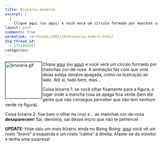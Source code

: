 ```yaml
---
title: Bruxaria moderna
excerpt: |
  |
    Clique aqui (ou aqui) e você verá um círculo formado por manchas cor-de-rosa. A animação faz com que uma delas esteja sempre apagada, como na ilustração ao lado. Até aí, tudo bem, mas... Coisa bizarra 1: se você olhar fixamente...
layout: post
comments: true
permalink: /archives/2005/10/bruxaria_modern.html/
dsq_thread_id:
  - 1751445937
categories:
---
```

<img title="bruxaria.gif" src="//chester.me/archives/img/bruxaria.gif" width="120" height="120" align="left" style="margin-right:2px" border=1/>Clique [aqui][1] (ou [aqui][2]) e você verá um círculo formado por manchas cor-de-rosa. A animação faz com que uma delas esteja sempre apagada, como na ilustração ao lado. Até aí, tudo bem, mas&#8230;

Coisa bizarra 1: se você olhar fixamente para a figura, o lugar onde a mancha rosa se apaga fica verde (tem até gente que não consegue perceber que não tem nenhum verde na figura).

Coisa bizarra 2: fixe bem o olhar na cruz e&#8230; as manchas cor-de-rosa **desaparecem**! Sai, demônio, sai desse micro que não te pertence!

**UPDATE:** Hoje saiu um mais bizarro ainda no Boing Boing: [aqui][3] você vê um rosto &#8220;bravo&#8221; à esquerda e um rosto &#8220;calmo&#8221; à direita. Afaste-se do monitor e tenha uma surpresa!

 [1]: http://www.patmedia.net/marklevinson/cool/cool_illusion.html
 [2]: http://ming.tv/flemming2.php/__show_article/_a000010-001554.htm
 [3]: http://www.ianrowland.com/MiscPages/Mrangryandmrscalm.html
